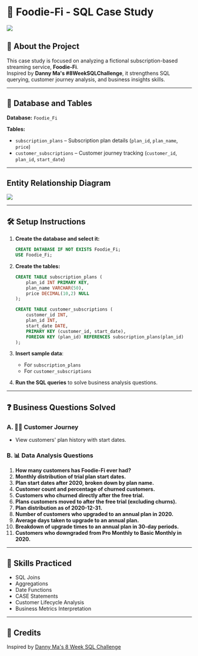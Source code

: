 # 🍔 Foodie-Fi - SQL Case Study
<img src= https://8weeksqlchallenge.com/images/case-study-designs/3.png >

## 🚀 About the Project
This case study is focused on analyzing a fictional subscription-based streaming service, **Foodie-Fi**.  
Inspired by **Danny Ma's #8WeekSQLChallenge**, it strengthens SQL querying, customer journey analysis, and business insights skills.

---

## 📂 Database and Tables
**Database:** `Foodie_Fi`

**Tables:**
- `subscription_plans` – Subscription plan details (`plan_id`, `plan_name`, `price`)
- `customer_subscriptions` – Customer journey tracking (`customer_id`, `plan_id`, `start_date`)

---

## Entity Relationship Diagram

<img src= https://8weeksqlchallenge.com/images/case-study-3-erd.png >

***

## 🛠️ Setup Instructions

1. **Create the database and select it:**
    ```sql
    CREATE DATABASE IF NOT EXISTS Foodie_Fi;
    USE Foodie_Fi;
    ```

2. **Create the tables:**
    ```sql
    CREATE TABLE subscription_plans (
        plan_id INT PRIMARY KEY,
        plan_name VARCHAR(50),
        price DECIMAL(10,2) NULL
    );

    CREATE TABLE customer_subscriptions (
        customer_id INT,
        plan_id INT,
        start_date DATE,
        PRIMARY KEY (customer_id, start_date),
        FOREIGN KEY (plan_id) REFERENCES subscription_plans(plan_id)
    );
    ```

3. **Insert sample data**:
    - For `subscription_plans`
    - For `customer_subscriptions`

4. **Run the SQL queries** to solve business analysis questions.

---

## ❓ Business Questions Solved

### A. 🧑‍💻 Customer Journey
- View customers' plan history with start dates.

### B. 📊 Data Analysis Questions
1. **How many customers has Foodie-Fi ever had?**
2. **Monthly distribution of trial plan start dates.**
3. **Plan start dates after 2020, broken down by plan name.**
4. **Customer count and percentage of churned customers.**
5. **Customers who churned directly after the free trial.**
6. **Plans customers moved to after the free trial (excluding churns).**
7. **Plan distribution as of 2020-12-31.**
8. **Number of customers who upgraded to an annual plan in 2020.**
9. **Average days taken to upgrade to an annual plan.**
10. **Breakdown of upgrade times to an annual plan in 30-day periods.**
11. **Customers who downgraded from Pro Monthly to Basic Monthly in 2020.**

---

## 🧠 Skills Practiced
- SQL Joins
- Aggregations
- Date Functions
- CASE Statements
- Customer Lifecycle Analysis
- Business Metrics Interpretation

---

## 📢 Credits
Inspired by [Danny Ma's 8 Week SQL Challenge](https://8weeksqlchallenge.com/)
